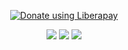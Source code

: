<p align="center">
    <a href="https://liberapay.com/craccken/donate" target="_blank"><img alt="Donate using Liberapay" src="https://liberapay.com/assets/widgets/donate.svg"></a>
</p>

<p align="center">
    <img src="https://img.shields.io/liberapay/receives/craccken.svg?logo=liberapay">
    <img src="https://ripgvc.herokuapp.com/?username=craccken&color=e61245&">
    <img src="https://img.shields.io/badge/Maintained%3F-Yes-green?style=flat">
</p>
